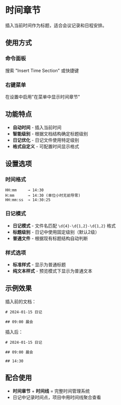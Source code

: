 # 时间章节

插入当前时间作为标题，适合会议记录和日程安排。

## 使用方式

### 命令面板
搜索 "Insert Time Section" 或快捷键

### 右键菜单
在设置中启用"在菜单中显示时间章节"

## 功能特点

- **自动时间** - 插入当前时间
- **智能级别** - 根据文档结构确定标题级别
- **日记优化** - 日记文件使用特定级别
- **格式自定义** - 可配置时间显示格式

## 设置选项

### 时间格式
```
HH:mm     → 14:30
H:mm      → 14:30 (单位小时无前导零)
HH:mm:ss  → 14:30:25
```

### 日记模式
- **日记模式** - 文件名匹配 `\d{4}-\d{1,2}-\d{1,2}` 格式
- **标题级别** - 日记中使用固定级别（默认2级）
- **普通文件** - 根据现有标题结构自动判断

### 样式选项
- **标准样式** - 显示为普通标题
- **纯文本样式** - 预览模式下显示为普通文本

## 示例效果

插入前的文档：
```
# 2024-01-15 日记

## 09:00 晨会
```

插入后：
```
# 2024-01-15 日记

## 09:00 晨会

## 14:30
```

## 配合使用

- **时间章节** + **时间线** = 完整时间管理系统
- 日记中记录时间点，项目中用时间线聚合查看